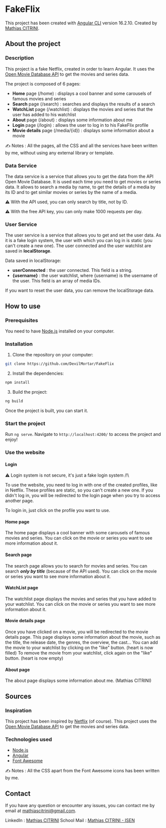 # FakeFlix

This project has been created with [Angular CLI](https://github.com/angular/angular-cli) version 16.2.10.
Created by [Mathias CITRINI](https://www.linkedin.com/in/mathias-citrini/).

## About the project

### Description

This project is a fake Netflix, created in order to learn Angular. It uses the [Open Movie Database API](https://www.omdbapi.com/) to get the movies and series data.

The project is composed of 6 pages:
- **Home** page (/home) : displays a cool banner and some carousels of famous movies and series
- **Search** page (/search) : searches and displays the results of a search
- **WatchList** page (/watchlist) : displays the movies and series that the user has added to his watchlist
- **About** page (/about) : displays some information about me
- **Login** page (/login) : allows the user to log in to his FakeFlix profile
- **Movie details** page (/media/{id}) : displays some information about a movie

✍️ Notes : All the pages, all the CSS and all the services have been written by me, without using any external library or template.

### Data Service

The data service is a service that allows you to get the data from the API Open Movie Database.
It is used each time you need to get movies or series data.
It allows to search a media by name, to get the details of a media by its ID and to get similar movies or series by the name of a media.

⚠️ With the API used, you can only search by title, not by ID.

⚠️ With the free API key, you can only make 1000 requests per day.

### User Service

The user service is a service that allows you to get and set the user data.
As it is a fake login system, the user with which you can log in is static (you can't create a new one).
The user connected and the user watchlist are saved in **localStorage**.

Data saved in localStorage:
- **userConnected** : the user connected. This field is a string.
- **{username}** : the user watchlist, where {username} is the username of the user. This field is an array of media IDs.

If you want to reset the user data, you can remove the localStorage data.

## How to use

### Prerequisites

You need to have [Node.js](https://nodejs.org/en/) installed on your computer.

### Installation

1) Clone the repository on your computer:
```bash
git clone https://github.com/DevilMortar/FakeFlix
```
2) Install the dependencies:
```bash
npm install
```
3) Build the project:
```bash
ng build
```

Once the project is built, you can start it.

### Start the project

Run `ng serve`. Navigate to `http://localhost:4200/` to access the project and enjoy!

### Use the website

#### Login

⚠️ Login system is not secure, it's just a fake login system /!\

To use the website, you need to log in with one of the created profiles, like in Netflix.
These profiles are static, so you can't create a new one.
If you didn't log in, you will be redirected to the login page when you try to access another page.

To login in, just click on the profile you want to use.

#### Home page

The home page displays a cool banner with some carousels of famous movies and series.
You can click on the movie or series you want to see more information about it.

#### Search page

The search page allows you to search for movies and series.
You can search ***only by title*** (because of the API used).
You can click on the movie or series you want to see more information about it.

#### WatchList page

The watchlist page displays the movies and series that you have added to your watchlist.
You can click on the movie or series you want to see more information about it.

#### Movie details page

Once you have clicked on a movie, you will be redirected to the movie details page.
This page displays some information about the movie, such as the title, the release date, the genres, the overview, the cast...
You can add the movie to your watchlist by clicking on the "like" button. (heart is now filled)
To remove the movie from your watchlist, click again on the "like" button. (heart is now empty)

#### About page

The about page displays some information about me. (Mathias CITRINI)

## Sources

### Inspiration

This project has been inspired by [Netflix](https://www.netflix.com/) (of course).
This project uses the [Open Movie Database API](https://www.omdbapi.com/) to get the movies and series data.

### Technologies used

- [Node.js](https://nodejs.org/en/)
- [Angular](https://angular.io/)
- [Font Awesome](https://fontawesome.com/)

✍️ Notes : All the CSS apart from the Font Awesome icons has been written by me.

## Contact

If you have any question or encounter any issues, you can contact me by email at [mathiascitrini@gmail.com](mailto:mathiascitrini@gmail.com).

LinkedIn : [Mathias CITRINI](https://www.linkedin.com/in/mathias-citrini/)
School Mail : [Mathias CITRINI - ISEN](mailto:mathias.citrini@isen.yncrea.fr)
